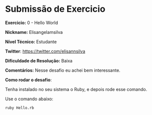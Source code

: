 # Submissão de Exercicio

**Exercicio:** 0 - Hello World

**Nickname:** Elisangelamsilva

**Nível Técnico:**  Estudante

**Twitter**: https://twitter.com/elisannsilva

**Dificuldade de Resolução:**  Baixa

**Comentários:** Nesse desafio eu achei bem interessante.

**Como rodar o desafio**:  

Tenha instalado no seu sistema o Ruby, e depois rode esse comando.

Use o comando abaixo: 
```bash
ruby Hello.rb
```